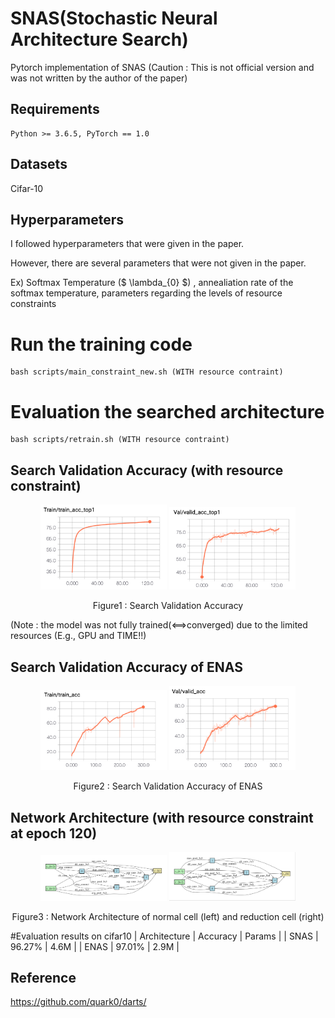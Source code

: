 # SNAS(Stochastic Neural Architecture Search)
Pytorch implementation of SNAS (Caution : This is not official version and was not written by the author of the paper)

## Requirements
```
Python >= 3.6.5, PyTorch == 1.0
```

## Datasets
Cifar-10

## Hyperparameters
I followed hyperparameters that were given in the paper.

However, there are several parameters that were not given in the paper.

Ex) Softmax Temperature ($ \lambda_{0} $) , annealiation rate of the softmax temperature, parameters regarding the levels of resource constraints
# Run the training code
```
bash scripts/main_constraint_new.sh (WITH resource contraint)
```
# Evaluation the searched architecture
```
bash scripts/retrain.sh (WITH resource contraint)
```

## Search Validation Accuracy (with resource constraint)
<p align="center">
<img src="./train.png" alt="train" width="40%">
<img src="./test.png" alt="test" width="40%"></p>
<p align="center">
Figure1 : Search Validation Accuracy
</p>
(Note : the model was not fully trained(<==>converged) due to the limited resources (E.g., GPU and TIME!!)

## Search Validation Accuracy of ENAS
<p align="center">
<img src="./enas_train.png" alt="enas_train" width="40%">
<img src="./enas_validation.png" alt="enas_validation" width="40%"></p>
<p align="center">
Figure2 : Search Validation Accuracy of ENAS
</p>

## Network Architecture (with resource constraint at epoch 120)
<p align="center">
<img src="./Normal_cell.png" alt="Normal Cell" width="40%">
<img src="./Reduction_Cell.png" alt="Reduction Cell" width="40%">
</p>
<p align="center">
Figure3 : Network Architecture of normal cell (left) and reduction cell (right)
</p>

#Evaluation results on cifar10
|    Architecture    | Accuracy | Params |
| SNAS |  96.27% | 4.6M |
| ENAS |  97.01% | 2.9M |

## Reference
https://github.com/quark0/darts/
